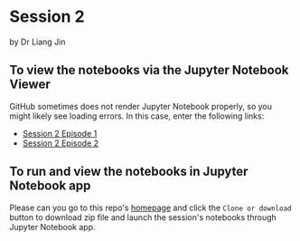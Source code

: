 # Session 2
by Dr Liang Jin

## To view the notebooks via the Jupyter Notebook Viewer
GitHub sometimes does not render Jupyter Notebook properly, so you might likely see loading errors. In this case, enter the following links:
- [Session 2 Episode 1](https://nbviewer.jupyter.org/github/drliangjin/minipy/blob/master/notebooks/Session_2/Episode_1/minipy_numpy.ipynb)
- [Session 2 Episode 2](https://nbviewer.jupyter.org/github/drliangjin/minipy/blob/master/notebooks/Session_2/Episode_2/minipy_python.ipynb)

## To run and view the notebooks in Jupyter Notebook app
Please can you go to this repo's [homepage](https://github.com/drliangjin/minipy) and click the `Clone or download` button to download zip file and launch the session's notebooks through Jupyter Notebook app.

